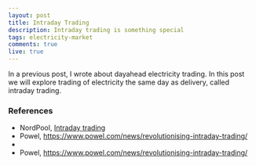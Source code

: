 ```yaml
---
layout: post
title: Intraday Trading
description: Intraday trading is something special
tags: electricity-market
comments: true
live: true
---
```


In a previous post, I wrote about dayahead electricity trading. In this post we will explore trading of electricity the same day as delivery, called intraday trading.

### References
* NordPool, [Intraday trading](http://www.nordpoolspot.com/TAS/intraday-trading/)
* Powel, https://www.powel.com/news/revolutionising-intraday-trading/
*
* Powel, https://www.powel.com/news/revolutionising-intraday-trading/
